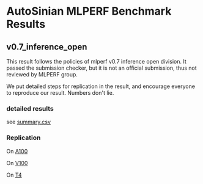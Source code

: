 # AutoSinian MLPERF Benchmark Results
## v0.7_inference_open
This result follows the policies of mlperf v0.7 inference open division. It passed the submission checker, but it is not an official submission, thus not reviewed by MLPERF group.

We put detailed steps for replication in the result, and encourage everyone to reproduce our result. Numbers don't lie.

### detailed results
see [summary.csv](v0.7_inference_open/results/summary.csv)

### Replication
On [A100](v0.7_inference_open/measurements/alibaba_cloud_Sinian_A100/OFAnet-AutoSinian/Offline/README.md)

On [V100](v0.7_inference_open/measurements/alibaba_cloud_Sinian_V100/OFAnet-AutoSinian/Offline/README.md)

On [T4](v0.7_inference_open/measurements/alibaba_cloud_Sinian_T4/OFAnet-AutoSinian/Offline/README.md)